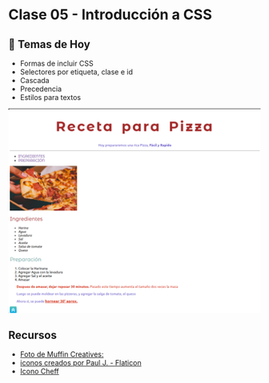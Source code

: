 # Clase 05 - Introducción a CSS



## 🎯 Temas de Hoy
- Formas de incluir CSS
- Selectores por etiqueta, clase e id
- Cascada
- Precedencia
- Estilos para textos

![Captura ](images/captura.PNG)
## Recursos
 
- [Foto de Muffin Creatives:](https://www.pexels.com/es-es/foto/foto-en-primer-plano-de-una-persona-sosteniendo-una-pizza-1653877/)
- [iconos creados por Paul J. - Flaticon](https://www.flaticon.es/icono-gratis/abajo_5108156?term=arrow&page=2&position=52&origin=search&related_id=5108156)
- [ Icono Cheff](https://www.flaticon.es/icono-gratis/gorro-de-cocinero_11352866?term=chef&page=1&position=26&origin=search&related_id=11352866)
>